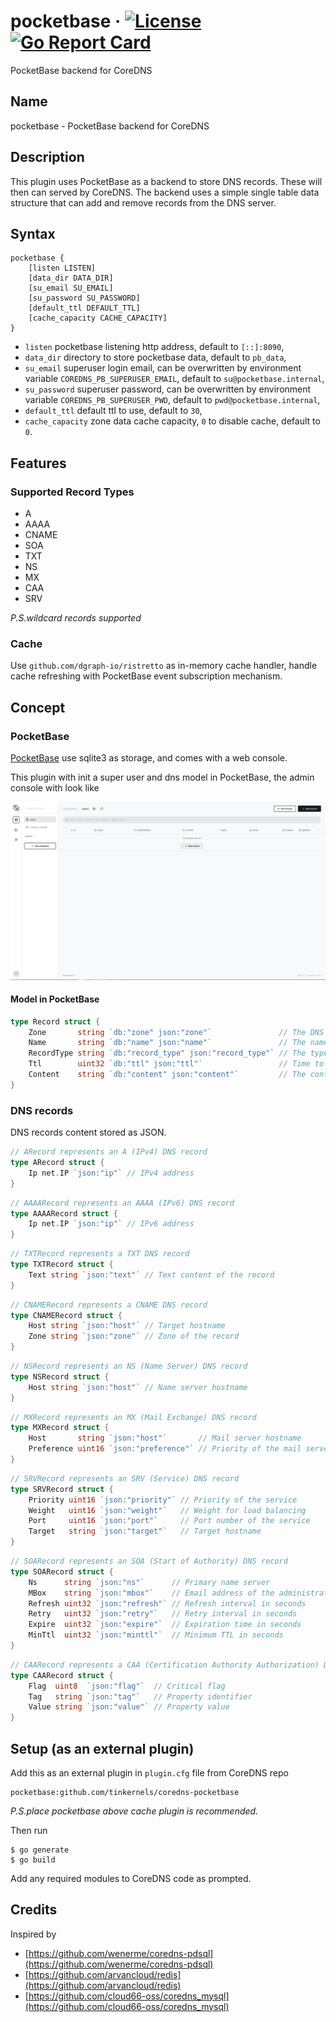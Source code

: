 # pocketbase &middot; [![License](https://img.shields.io/hexpm/l/plug?logo=Github&style=flat)](https://github.com/tinkernels/coredns-pocketbase/blob/master/LICENSE) [![Go Report Card](https://goreportcard.com/badge/github.com/tinkernels/coredns-pocketbase)](https://goreportcard.com/report/github.com/tinkernels/coredns-pocketbase)

PocketBase backend for CoreDNS

## Name

pocketbase - PocketBase backend for CoreDNS

## Description

This plugin uses PocketBase as a backend to store DNS records. These will then can served by CoreDNS. The backend uses a
simple single table data structure that can add and remove records from the DNS server.

## Syntax

```
pocketbase {
    [listen LISTEN]
    [data_dir DATA_DIR]
    [su_email SU_EMAIL]
    [su_password SU_PASSWORD]
    [default_ttl DEFAULT_TTL]
    [cache_capacity CACHE_CAPACITY]
}
```

- `listen` pocketbase listening http address, default to `[::]:8090`,
- `data_dir` directory to store pocketbase data, default to `pb_data`,
- `su_email` superuser login email, can be overwritten by environment variable `COREDNS_PB_SUPERUSER_EMAIL`, default to `su@pocketbase.internal`,
- `su_password` superuser password, can be overwritten by environment variable `COREDNS_PB_SUPERUSER_PWD`, default to `pwd@pocketbase.internal`,
- `default_ttl` default ttl to use, default to `30`,
- `cache_capacity` zone data cache capacity, `0` to disable cache, default to `0`.

## Features

### Supported Record Types

- A
- AAAA
- CNAME
- SOA
- TXT
- NS
- MX
- CAA
- SRV

*P.S.wildcard records supported*

### Cache

Use `github.com/dgraph-io/ristretto` as in-memory cache handler, handle cache refreshing with PocketBase event subscription mechanism.

## Concept

### PocketBase

[PocketBase](https://github.com/pocketbase/pocketbase) use sqlite3 as storage, and comes with a web console.

This plugin with init a super user and dns model in PocketBase, the admin console with look like

![PocketBase admin console](assets/image/pocketbase-admin.png)

#### Model in PocketBase

```go
type Record struct {
	Zone       string `db:"zone" json:"zone"`               // The DNS zone this record belongs to
	Name       string `db:"name" json:"name"`               // The name of the record (without the zone)
	RecordType string `db:"record_type" json:"record_type"` // The type of DNS record (A, AAAA, TXT, etc.)
	Ttl        uint32 `db:"ttl" json:"ttl"`                 // Time to live for the record in seconds
	Content    string `db:"content" json:"content"`         // The content of the record in JSON format
}
```

### DNS records

DNS records content stored as JSON.

```go
// ARecord represents an A (IPv4) DNS record
type ARecord struct {
	Ip net.IP `json:"ip"` // IPv4 address
}
```
```go
// AAAARecord represents an AAAA (IPv6) DNS record
type AAAARecord struct {
	Ip net.IP `json:"ip"` // IPv6 address
}
```
```go
// TXTRecord represents a TXT DNS record
type TXTRecord struct {
	Text string `json:"text"` // Text content of the record
}
```
```go
// CNAMERecord represents a CNAME DNS record
type CNAMERecord struct {
	Host string `json:"host"` // Target hostname
	Zone string `json:"zone"` // Zone of the record
}
```
```go
// NSRecord represents an NS (Name Server) DNS record
type NSRecord struct {
	Host string `json:"host"` // Name server hostname
}
```
```go
// MXRecord represents an MX (Mail Exchange) DNS record
type MXRecord struct {
	Host       string `json:"host"`       // Mail server hostname
	Preference uint16 `json:"preference"` // Priority of the mail server
}
```
```go
// SRVRecord represents an SRV (Service) DNS record
type SRVRecord struct {
	Priority uint16 `json:"priority"` // Priority of the service
	Weight   uint16 `json:"weight"`   // Weight for load balancing
	Port     uint16 `json:"port"`     // Port number of the service
	Target   string `json:"target"`   // Target hostname
}
```
```go
// SOARecord represents an SOA (Start of Authority) DNS record
type SOARecord struct {
	Ns      string `json:"ns"`      // Primary name server
	MBox    string `json:"mbox"`    // Email address of the administrator
	Refresh uint32 `json:"refresh"` // Refresh interval in seconds
	Retry   uint32 `json:"retry"`   // Retry interval in seconds
	Expire  uint32 `json:"expire"`  // Expiration time in seconds
	MinTtl  uint32 `json:"minttl"`  // Minimum TTL in seconds
}
```
```go
// CAARecord represents a CAA (Certification Authority Authorization) DNS record
type CAARecord struct {
	Flag  uint8  `json:"flag"`  // Critical flag
	Tag   string `json:"tag"`   // Property identifier
	Value string `json:"value"` // Property value
}
```

## Setup (as an external plugin)

Add this as an external plugin in `plugin.cfg` file from CoreDNS repo

```
pocketbase:github.com/tinkernels/coredns-pocketbase
```

*P.S.place pocketbase above cache plugin is recommended.*

Then run

```shell script
$ go generate
$ go build
```

Add any required modules to CoreDNS code as prompted.

## Credits

Inspired by

- [https://github.com/wenerme/coredns-pdsql](https://github.com/wenerme/coredns-pdsql)
- [https://github.com/arvancloud/redis](https://github.com/arvancloud/redis)
- [https://github.com/cloud66-oss/coredns_mysql](https://github.com/cloud66-oss/coredns_mysql)
